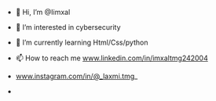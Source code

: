 - 👋 Hi, I’m @Iimxal
- 👀 I’m interested in cybersecurity 
- 🌱 I’m currently learning Html/Css/python 
- 📫 How to reach me www.linkedin.com/in/imxaltmg242004
- www.instagram.com/in/@_laxmi.tmg_

- 




<!---
Iimxal/Iimxal is a ✨ special ✨ repository because its `README.md` (this file) appears on your GitHub profile.
You can click the Preview link to take a look at your changes.
--->

